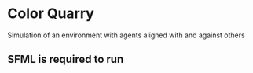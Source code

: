 # Color Quarry
Simulation of an environment with agents aligned with and against others

## SFML is required to run
